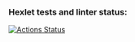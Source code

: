 ### Hexlet tests and linter status:
[![Actions Status](https://github.com/Aragxn/frontend-project-44/actions/workflows/hexlet-check.yml/badge.svg)](https://github.com/Aragxn/frontend-project-44/actions)